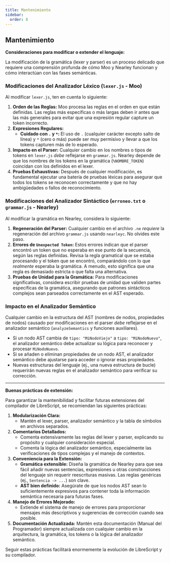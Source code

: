 ```yaml
---
title: Mantenimiento  
sidebar:
  order: 8
---
```


## Mantenimiento

**Consideraciones para modificar o extender el lenguaje:**

La modificación de la gramática (lexer y parser) es un proceso delicado que requiere una comprensión profunda de cómo Moo y Nearley funcionan y cómo interactúan con las fases semánticas.

### Modificaciones del Analizador Léxico (`lexer.js` - Moo)

Al modificar `lexer.js`, ten en cuenta lo siguiente:

1. **Orden de las Reglas:** Moo procesa las reglas en el orden en que están definidas. Las reglas más específicas o más largas deben ir antes que las más generales para evitar que una expresión regular capture un token incorrecto.
2. **Expresiones Regulares:**
    * **Cuidado con `.` y `*`:** El uso de `.` (cualquier carácter excepto salto de línea) y `*` (cero o más) puede ser muy permisivo y llevar a que los tokens capturen más de lo esperado.
3. **Impacto en el Parser:** Cualquier cambio en los nombres o tipos de tokens en `lexer.js` *debe* reflejarse en `grammar.js`. Nearley depende de que los nombres de los tokens en la gramática (`%NOMBRE_TOKEN`) coincidan con los definidos en el lexer.
4. **Pruebas Exhaustivas:** Después de cualquier modificación, es fundamental ejecutar una batería de pruebas léxicas para asegurar que todos los tokens se reconocen correctamente y que no hay ambigüedades o fallos de reconocimiento.

### Modificaciones del Analizador Sintáctico (`erroneo.txt` o `grammar.js` - Nearley)

Al modificar la gramática en Nearley, considera lo siguiente:

1. **Regeneración del Parser:** Cualquier cambio en el archivo `.ne` *requiere* la regeneración del archivo `grammar.js` usando `nearleyc`. No olvides este paso.
2. **Errores de `Unexpected Token`:** Estos errores indican que el parser encontró un token que no esperaba en ese punto de la secuencia, según las reglas definidas. Revisa la regla gramatical que se estaba procesando y el token que se encontró, comparándolo con lo que *realmente* esperaba la gramática. A menudo, esto significa que una regla es demasiado estricta o que falta una alternativa.
3. **Pruebas de Unidad para la Gramática:** Para modificaciones significativas, considera escribir pruebas de unidad que validen partes específicas de la gramática, asegurando que patrones sintácticos complejos sean parseados correctamente en el AST esperado.

### Impacto en el Analizador Semántico

Cualquier cambio en la estructura del AST (nombres de nodos, propiedades de nodos) causado por modificaciones en el parser *debe* reflejarse en el analizador semántico (`analyzeSemantics` y funciones auxiliares).

* Si un nodo AST cambia de `tipo: "MiNodoViejo"` a `tipo: "MiNodoNuevo"`, el analizador semántico debe actualizar su lógica para reconocer y procesar `MiNodoNuevo`.
* Si se añaden o eliminan propiedades de un nodo AST, el analizador semántico debe ajustarse para acceder o ignorar esas propiedades.
* Nuevas estructuras del lenguaje (ej., una nueva estructura de bucle) requerirán nuevas reglas en el analizador semántico para verificar su corrección.

---

**Buenas prácticas de extensión:**

Para garantizar la mantenibilidad y facilitar futuras extensiones del compilador de LibreScript, se recomiendan las siguientes prácticas:

1. **Modularización Clara:**
    * Mantén el lexer, parser, analizador semántico y la tabla de símbolos en archivos separados.
2. **Comentarios Detallados:**
    * Comenta extensivamente las reglas del lexer y parser, explicando su propósito y cualquier consideración especial.
    * Comenta la lógica del analizador semántico, especialmente las verificaciones de tipos complejas y el manejo de contextos.
3. **Conveniencia para la Extensión:**
    * **Gramática extensible:** Diseña la gramática de Nearley para que sea fácil añadir nuevas sentencias, expresiones u otras construcciones del lenguaje sin requerir reescrituras masivas. Las reglas genéricas (ej., `Sentencia -> ...`) son clave.
    * **AST bien definido:** Asegúrate de que los nodos AST sean lo suficientemente expresivos para contener toda la información semántica necesaria para futuras fases.
4. **Manejo de Errores Mejorado:**
    * Extiende el sistema de manejo de errores para proporcionar mensajes más descriptivos y sugerencias de corrección cuando sea posible.
5. **Documentación Actualizada:** Mantén esta documentación (Manual del Programador) siempre actualizada con cualquier cambio en la arquitectura, la gramática, los tokens o la lógica del analizador semántico.

Seguir estas prácticas facilitará enormemente la evolución de LibreScript y su compilador.
